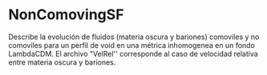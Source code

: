 # NonComovingSF
Describe la evolución de fluidos (materia oscura y bariones) comoviles y no comoviles para un perfil de void en una métrica inhomogenea en un fondo LambdaCDM. El archivo "VelRel'' corresponde al caso de velocidad relativa entre materia oscura y bariones.
